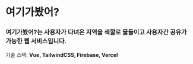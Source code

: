 # 여기가봤어?
### 여기가봤어?는 사용자가 다녀온 지역을 색깔로 물들이고 사용자간 공유가 가능한 웹 서비스입니다.

기술 스택: **Vue, TailwindCSS, Firebase, Vercel**
